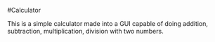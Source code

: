 #Calculator

This is a simple calculator made into a GUI capable of doing addition, subtraction, multiplication, division with two numbers.